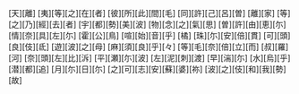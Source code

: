 [天][離] [夷][等][之][在][者] [彼][所][此][間][毛] [同][許][己][呂][曽] [離][家] [等][之][乃][經][去][者] [宇][都][勢][美][波] [物][念][之][氣][思] [曽][許][由][恵][尓] [情][奈][具][左][尓] [霍][公][鳥] [喧][始][音][乎] [橘] [珠][尓][安][倍][貫] [可][頭][良][伎][氐] [遊][波][之][母] [麻][須][良][乎][々] [等][毛][奈][倍][立][而] [叔][羅][河] [奈][頭][左][比][泝] [平][瀬][尓][波] [左][泥][刺][渡] [早][湍][尓] [水][烏][乎][潜][都][追] [月][尓][日][尓] [之][可][志][安][蘇][婆][祢] [波][之][伎][和][我][勢][故]

